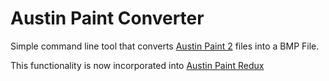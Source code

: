 # Austin Paint Converter
Simple command line tool that converts [Austin Paint 2](https://github.com/Thicc-Industries/Austin-Paint-Redux) files into a BMP File.

This functionality is now incorporated into [Austin Paint Redux](https://github.com/Thicc-Industries/Austin-Paint-Redux)
